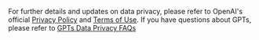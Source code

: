 For further details and updates on data privacy, please refer to OpenAI's official [Privacy Policy](https://openai.com/policies/privacy-policy) and [Terms of Use](https://openai.com/policies/terms-of-use).
If you have questions about GPTs, please refer to [GPTs Data Privacy FAQs](https://help.openai.com/en/articles/8554402-gpts-data-privacy-faqs)
